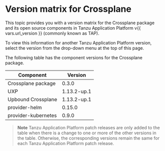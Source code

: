 # Version matrix for Crossplane

This topic provides you with a version matrix for the Crossplane package and its open source
components in Tanzu Application Platform v{{ vars.url_version }} (commonly known as TAP).

To view this information for another Tanzu Application Platform version, select the version from the
drop-down menu at the top of this page.

The following table has the component versions for the Crossplane package.
<!-- add patch updates in a new column -->

<table>
  <thead>
    <tr>
      <th>Component</th>
      <th>Version</th>
    </tr>
  </thead>
  <tbody>
    <tr>
      <td>Crossplane package</td>
      <td>0.3.0</td>
    </tr>
    <tr>
      <td>UXP</td>
      <td>1.13.2-up.1</td>
    </tr>
    <tr>
      <td>Upbound Crossplane</td>
      <td>1.13.2-up.1</td>
    </tr>
    <tr>
      <td>provider-helm</td>
      <td>0.15.0</td>
    </tr>
    <tr>
      <td>provider-kubernetes</td>
      <td>0.9.0</td>
    </tr>
  </tbody>
</table>

> **Note** Tanzu Application Platform patch releases are only added to the table when there
> is a change to one or more of the other versions in the table. Otherwise, the corresponding
> versions remain the same for each Tanzu Application Platform patch release.

